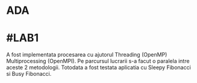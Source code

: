 # ADA

<h1>#LAB1</h1>

A fost implementata procesarea cu ajutorul Threading (OpenMP) Multiprocessing (OpenMPI). Pe parcursul lucrarii s-a facut o paralela intre aceste 2 metodologii. Totodata a fost testata aplicatia cu Sleepy Fibonacci si Busy Fibonacci.
